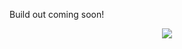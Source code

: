 Build out coming soon!

<p align="center">
    <img src="https://gfycat.com/honorablebewitchedbichonfrise">
</p>
